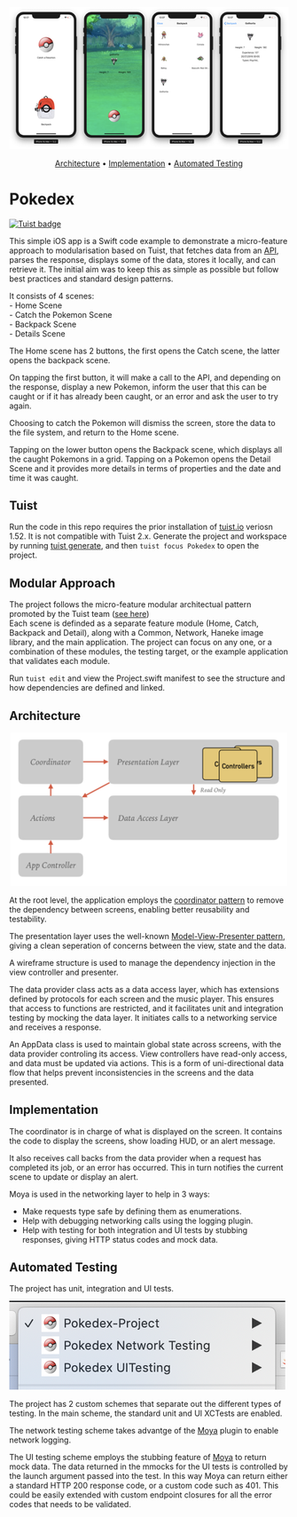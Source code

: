 <p align="center">
    <img src="PokedexScreens.png"
      width=700>
</p>

<p align="center">
  <a href="#architecture">Architecture</a>
  • <a href="#implementation">Implementation</a>
  • <a href="#automated-testing">Automated Testing</a>
</p>


# Pokedex

[![Tuist badge](https://img.shields.io/badge/Powered%20by-Tuist-blue)](https://tuist.io) 


This simple iOS app is a Swift code example to demonstrate a micro-feature approach to modularisation based on Tuist, that fetches data from an [API](https://pokeapi.co), parses the response, displays some of the data, stores it locally, and can retrieve it. The initial aim was to keep this as simple as possible but follow best practices and standard design patterns. 

It consists of 4 scenes: <br>
	- Home Scene <br>
	- Catch the Pokemon Scene <br>
	- Backpack Scene<br>
	- Details Scene<br>

The Home scene has 2 buttons, the first opens the Catch scene, the latter opens the backpack scene. 

On tapping the first button, it will make a call to the API, and depending on the response, display a new Pokemon, inform the user that this can be caught or if it has already been caught, or an error and ask the user to try again. 

Choosing to catch the Pokemon will dismiss the screen, store the data to the file system, and return to the Home scene. 

Tapping on the lower button opens the Backpack scene, which displays all the caught Pokemons in a grid. Tapping on a Pokemon opens the Detail Scene and it provides more details in terms of properties and the date and time it was caught.

## Tuist

Run the code in this repo requires the prior installation of [tuist.io](https://tuist.io) veriosn 1.52. It is not compatible with Tuist 2.x. Generate the project and workspace by running [tuist generate](https://tuist.io/docs/usage/get-started/), and then `tuist focus Pokedex` to open the project.

## Modular Approach
										     
The project follows the micro-feature modular architectual pattern promoted by the Tuist team ([see here](https://docs.tuist.io/building-at-scale/microfeatures))							     
Each scene is definded as a separate feature module (Home, Catch, Backpack and Detail), along with a Common, Network, Haneke image library, and the main application. The project can focus on any one, or a combination of these modules, the testing target, or the example application that validates each module. 

Run `tuist edit` and view the Project.swift manifest to see the structure and how dependencies are defined and linked.

## Architecture 

<p align="center">
    <img src="AppArchitecture.png" width="500” max-width="90%" alt="App Architecture" />
</p>

At the root level, the application employs the [coordinator pattern](http://khanlou.com/2015/01/the-coordinator/) to remove the dependency between screens, enabling better reusability and testability. 

The presentation layer uses the well-known [Model-View-Presenter pattern](https://en.wikipedia.org/wiki/Model–view–presenter), giving a clean seperation of concerns between the view, state and the data.

A wireframe structure is used to manage the dependency injection in the view controller and presenter.

The data provider class acts as a data access layer, which has extensions defined by protocols for each screen and the music player. This ensures that access to functions are restricted, and it facilitates unit and integration testing by mocking the data layer. It initiates calls to a networking service and receives a response.

An AppData class is used to maintain global state across screens, with the data provider controling its access. View controllers have read-only access, and data must be updated via actions. This is a form of uni-directional data flow that helps prevent inconsistencies in the screens and the data presented. 

## Implementation 

The coordinator is in charge of what is displayed on the screen. It contains the code to display the screens, show loading HUD, or an alert message. 

It also receives call backs from the data provider when a request has completed its job, or an error has occurred. This in turn notifies the current scene to update or display an alert. 

Moya is used in the networking layer to help in 3 ways: <br>
- Make requests type safe by defining them as enumerations. <br>
- Help with debugging networking calls using the logging plugin. <br>
- Help with testing for both integration and UI tests by stubbing responses, giving HTTP status codes and mock data.
 
## Automated Testing
The project has unit, integration and UI tests.

![Project build schemes](PokedexTuistSchemes.png)

The project has 2 custom schemes that separate out the different types of testing. 
In the main scheme, the standard unit and UI XCTests are enabled. 

The network testing scheme takes advantge of the [Moya](https://github.com/Moya/Moya) plugin to enable network logging. 

The UI testing scheme employs the stubbing feature of [Moya](https://github.com/Moya/Moya) to return mock data. The data returned in the mmocks for the UI tests is controlled by the launch argument passed into the test. In this way Moya can return either a standard HTTP 200 response code, or a custom code such as 401. This could be easily extended with custom endpoint closures for all the error codes that needs to be validated. 

